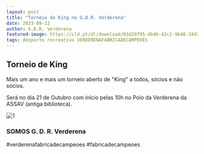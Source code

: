 ```yaml
---
layout: post
title: "Torneio de King no G.D.R. Verderena"
date: 2023-09-22
author: G.D.R. Verderena
featured-image: https://cld.pt/dl/download/03d20795-db4b-42c2-9b48-24426805028e/king_2023-10-21.jpeg
tags: desporto recreativo VERDERENAFABRICADECAMPEOES
---
```



<H2>Torneio de King</H2>

Mais um ano e mais um torneio aberto de "King" a todos, sócios e não sócios.

Será no dia 21 de Outubro com início pelas 10h no Polo da Verderena da ASSAV (antiga biblioteca).

![1](https://cld.pt/dl/download/03d20795-db4b-42c2-9b48-24426805028e/king_2023-10-21.jpeg)

<H3>SOMOS G. D. R. Verderena</H3>

#verderenafabricadecampeoes #fabricadecampeoes 
